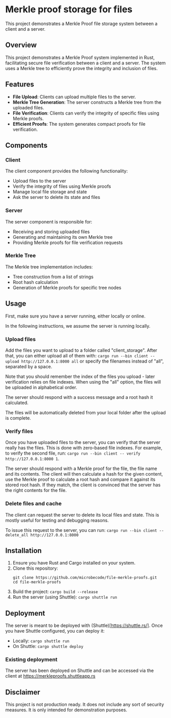 # Merkle proof storage for files

This project demonstrates a Merkle Proof file storage system between a client and a server.

## Overview

This project demonstrates a Merkle Proof system implemented in Rust, facilitating secure file verification between a client and a server. The system uses a Merkle tree to efficiently prove the integrity and inclusion of files.

## Features

- **File Upload**: Clients can upload multiple files to the server.
- **Merkle Tree Generation**: The server constructs a Merkle tree from the uploaded files.
- **File Verification**: Clients can verify the integrity of specific files using Merkle proofs.
- **Efficient Proofs**: The system generates compact proofs for file verification.

## Components

### Client

The client component provides the following functionality:
- Upload files to the server
- Verify the integrity of files using Merkle proofs
- Manage local file storage and state
- Ask the server to delete its state and files

### Server

The server component is responsible for:
- Receiving and storing uploaded files
- Generating and maintaining its own Merkle tree
- Providing Merkle proofs for file verification requests

### Merkle Tree

The Merkle tree implementation includes:
- Tree construction from a list of strings
- Root hash calculation
- Generation of Merkle proofs for specific tree nodes

## Usage

First, make sure you have a server running, either locally or online.

In the following instructions, we assume the server is running locally.

### Upload files

Add the files you want to upload to a folder called "client_storage". After that, you can either upload all of them with: `cargo run --bin client -- upload http://127.0.0.1:8000 all` or specify the filenames instead of "all", separated by a space.

Note that you should remember the index of the files you upload - later verification relies on file indexes. When using the "all" option, the files will be uploaded in alphabetical order.

The server should respond with a success message and a root hash it calculated.

The files will be automatically deleted from your local folder after the upload is complete.

### Verify files

Once you have uploaded files to the server, you can verify that the server really has the files. This is done with zero-based file indexes. For example, to verify the second file, run: `cargo run --bin client -- verify http://127.0.0.1:8000 1`.

The server should respond with a Merkle proof for the file, the file name and its contents. The client will then calculate a hash for the given content, use the Merkle proof to calculate a root hash and compare it against its stored root hash. If they match, the client is convinced that the server has the right contents for the file.

### Delete files and cache

The client can request the server to delete its local files and state. This is mostly useful for testing and debugging reasons.

To issue this request to the server, you can run: `cargo run --bin client -- delete_all http://127.0.0.1:8000`

## Installation

1. Ensure you have Rust and Cargo installed on your system.
1. Clone this repository:
   ```
   git clone https://github.com/microbecode/file-merkle-proofs.git
   cd file-merkle-proofs
   ```
1. Build the project: `cargo build --release`
1. Run the server (using Shuttle): `cargo shuttle run`

## Deployment

The server is meant to be deployed with (Shuttle)[https://shuttle.rs/]. Once you have Shuttle configured, you can deploy it:
- Locally: `cargo shuttle run`
- On Shuttle: `cargo shuttle deploy`

### Existing deployment

The server has been deployed on Shuttle and can be accessed via the client at https://merkleproofs.shuttleapp.rs

## Disclaimer

This project is not production ready. It does not include any sort of security measures. It is only intended for demonstration purposes.
